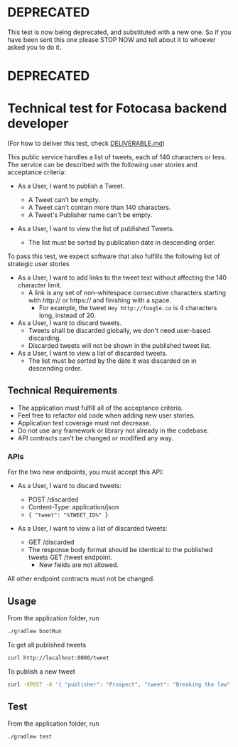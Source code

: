 # DEPRECATED
This test is now being deprecated, and substituted with a new one.
So if you have been sent this one please STOP NOW and tell about it to whoever asked you to do it.

# DEPRECATED

# Technical test for Fotocasa backend developer

(For how to deliver this test, check [DELIVERABLE.md](DELIVERABLE.md))

This public service handles a list of tweets, each of 140 characters or less. The service
can be described with the following user stories and acceptance criteria:

* As a User, I want to publish a Tweet.
    * A Tweet can't be empty.
    * A Tweet can't contain more than 140 characters.
    * A Tweet's Publisher name can't be empty.

* As a User, I want to view the list of published Tweets.
    * The list must be sorted by publication date in descending order.
     
To pass this test, we expect software that also fulfills the following list of strategic user stories

* As a User, I want to add links to the tweet text without affecting the 140 character limit.
    * A link is any set of non-whitespace consecutive characters starting with http:// or https:// and finishing with a space.
        * For example, the tweet `Hey http://foogle.co` is 4 characters long, instead of 20.
* As a User, I want to discard tweets.
    * Tweets shall be discarded globally, we don't need user-based discarding.
    * Discarded tweets will not be shown in the published tweet list.
* As a User, I want to view a list of discarded tweets.
    * The list must be sorted by the date it was discarded on in descending order.

## Technical Requirements

* The application must fulfill all of the acceptance criteria.
* Feel free to refactor old code when adding new user stories.
* Application test coverage must not decrease.
* Do not use any framework or library not already in the codebase.
* API contracts can't be changed or modified any way.

### APIs

For the two new endpoints, you must accept this API:

* As a User, I want to discard tweets:
    * POST /discarded
    * Content-Type: application/json
    * `{ "tweet": "%TWEET_ID%" }` 
    
* As a User, I want to view a list of discarded tweets:
    * GET /discarded
    * The response body format should be identical to the published tweets GET /tweet endpoint.
        * New fields are not allowed.

All other endpoint contracts must not be changed.

## Usage

From the application folder, run
```sh
./gradlew bootRun
```

To get all published tweets
```sh
curl http://localhost:8080/tweet
```

To publish a new tweet
```sh
curl -XPOST -d '{ "publisher": "Prospect", "tweet": "Breaking the law" }' -H 'Content-Type: application/json' http://localhost:8080/tweet
```

## Test

From the application folder, run
```sh
./gradlew test
```
